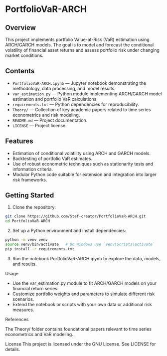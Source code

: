 # PortfolioVaR-ARCH

## Overview

This project implements portfolio Value-at-Risk (VaR) estimation using ARCH/GARCH models. The goal is to model and forecast the conditional volatility of financial asset returns and assess portfolio risk under changing market conditions.

## Contents

- `PortfolioVaR-ARCH.ipynb` — Jupyter notebook demonstrating the methodology, data processing, and model results.
- `var_estimation.py` — Python module implementing ARCH/GARCH model estimation and portfolio VaR calculations.
- `requirements.txt` — Python dependencies for reproducibility.
- `Theory/` — Collection of key academic papers related to time series econometrics and risk modeling.
- `README.md` — Project documentation.
- `LICENSE` — Project license.

## Features

- Estimation of conditional volatility using ARCH and GARCH models.
- Backtesting of portfolio VaR estimates.
- Use of robust econometric techniques such as stationarity tests and information criteria.
- Modular Python code suitable for extension and integration into larger risk frameworks.

## Getting Started

1. Clone the repository:

```bash
git clone https://github.com/Stef-creator/PortfolioVaR-ARCH.git
cd PortfolioVaR-ARCH
```
2. Set up a Python environment and install dependencies:

```bash
python -m venv venv
source venv/bin/activate   # On Windows use `venv\Scripts\activate`
pip install -r requirements.txt
```

3. Run the notebook PortfolioVaR-ARCH.ipynb to explore the data, models, and results.

Usage
- Use the var_estimation.py module to fit ARCH/GARCH models on your financial return series.
- Customize portfolio weights and parameters to simulate different risk scenarios.
- Extend the notebook or scripts with your own data or additional risk measures.

References

The Theory/ folder contains foundational papers relevant to time series econometrics and VaR modeling.

License
This project is licensed under the GNU License. See LICENSE for details.
